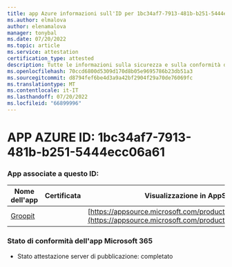```yaml
---
title: app Azure informazioni sull'ID per 1bc34af7-7913-481b-b251-5444ecc06a61
ms.author: elmalova
author: elenamalova
manager: tonybal
ms.date: 07/20/2022
ms.topic: article
ms.service: attestation
certification_type: attested
description: Tutte le informazioni sulla sicurezza e sulla conformità disponibili per 1bc34af7-7913-481b-b251-5444ecc06a61.
ms.openlocfilehash: 70ccd6800d5309d170d8b05e9695786b23db51a3
ms.sourcegitcommit: d8794fef6be4d3a9a42bf2904f29a70de76069fc
ms.translationtype: MT
ms.contentlocale: it-IT
ms.lasthandoff: 07/20/2022
ms.locfileid: "66899996"
---
```

# <a name="azure-app-id-1bc34af7-7913-481b-b251-5444ecc06a61"></a>APP AZURE ID: 1bc34af7-7913-481b-b251-5444ecc06a61


### <a name="apps-associated-with-this-id"></a>App associate a questo ID:
| **Nome dell'app** | **Certificata** | **Visualizzazione in AppSource** |
|--------------|---------------|-----------------------|
| [Groopit](../forward/WA200003818.md) |  | [https://appsource.microsoft.com/product/office/WA200003818](https://appsource.microsoft.com/product/office/WA200003818) |

### <a name="microsoft-365-app-compliance-status"></a>Stato di conformità dell'app Microsoft 365
- Stato attestazione server di pubblicazione: completato
